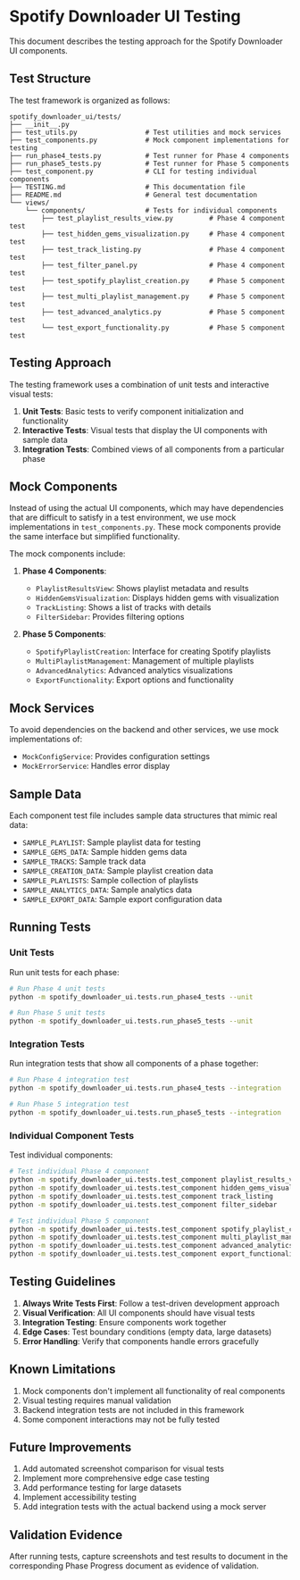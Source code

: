 # Spotify Downloader UI Testing

This document describes the testing approach for the Spotify Downloader UI components.

## Test Structure

The test framework is organized as follows:

```
spotify_downloader_ui/tests/
├── __init__.py
├── test_utils.py                 # Test utilities and mock services
├── test_components.py            # Mock component implementations for testing
├── run_phase4_tests.py           # Test runner for Phase 4 components
├── run_phase5_tests.py           # Test runner for Phase 5 components
├── test_component.py             # CLI for testing individual components
├── TESTING.md                    # This documentation file
├── README.md                     # General test documentation
└── views/
    └── components/               # Tests for individual components
        ├── test_playlist_results_view.py         # Phase 4 component test
        ├── test_hidden_gems_visualization.py     # Phase 4 component test
        ├── test_track_listing.py                 # Phase 4 component test 
        ├── test_filter_panel.py                  # Phase 4 component test
        ├── test_spotify_playlist_creation.py     # Phase 5 component test
        ├── test_multi_playlist_management.py     # Phase 5 component test
        ├── test_advanced_analytics.py            # Phase 5 component test
        └── test_export_functionality.py          # Phase 5 component test
```

## Testing Approach

The testing framework uses a combination of unit tests and interactive visual tests:

1. **Unit Tests**: Basic tests to verify component initialization and functionality
2. **Interactive Tests**: Visual tests that display the UI components with sample data
3. **Integration Tests**: Combined views of all components from a particular phase

## Mock Components

Instead of using the actual UI components, which may have dependencies that are difficult to satisfy in a test environment, we use mock implementations in `test_components.py`. These mock components provide the same interface but simplified functionality.

The mock components include:

1. **Phase 4 Components**:
   - `PlaylistResultsView`: Shows playlist metadata and results
   - `HiddenGemsVisualization`: Displays hidden gems with visualization
   - `TrackListing`: Shows a list of tracks with details
   - `FilterSidebar`: Provides filtering options

2. **Phase 5 Components**:
   - `SpotifyPlaylistCreation`: Interface for creating Spotify playlists
   - `MultiPlaylistManagement`: Management of multiple playlists
   - `AdvancedAnalytics`: Advanced analytics visualizations
   - `ExportFunctionality`: Export options and functionality

## Mock Services

To avoid dependencies on the backend and other services, we use mock implementations of:

- `MockConfigService`: Provides configuration settings
- `MockErrorService`: Handles error display

## Sample Data

Each component test file includes sample data structures that mimic real data:

- `SAMPLE_PLAYLIST`: Sample playlist data for testing
- `SAMPLE_GEMS_DATA`: Sample hidden gems data
- `SAMPLE_TRACKS`: Sample track data
- `SAMPLE_CREATION_DATA`: Sample playlist creation data
- `SAMPLE_PLAYLISTS`: Sample collection of playlists
- `SAMPLE_ANALYTICS_DATA`: Sample analytics data
- `SAMPLE_EXPORT_DATA`: Sample export configuration data

## Running Tests

### Unit Tests

Run unit tests for each phase:

```bash
# Run Phase 4 unit tests
python -m spotify_downloader_ui.tests.run_phase4_tests --unit

# Run Phase 5 unit tests
python -m spotify_downloader_ui.tests.run_phase5_tests --unit
```

### Integration Tests

Run integration tests that show all components of a phase together:

```bash
# Run Phase 4 integration test
python -m spotify_downloader_ui.tests.run_phase4_tests --integration

# Run Phase 5 integration test
python -m spotify_downloader_ui.tests.run_phase5_tests --integration
```

### Individual Component Tests

Test individual components:

```bash
# Test individual Phase 4 component
python -m spotify_downloader_ui.tests.test_component playlist_results_view
python -m spotify_downloader_ui.tests.test_component hidden_gems_visualization
python -m spotify_downloader_ui.tests.test_component track_listing
python -m spotify_downloader_ui.tests.test_component filter_sidebar

# Test individual Phase 5 component
python -m spotify_downloader_ui.tests.test_component spotify_playlist_creation
python -m spotify_downloader_ui.tests.test_component multi_playlist_management
python -m spotify_downloader_ui.tests.test_component advanced_analytics
python -m spotify_downloader_ui.tests.test_component export_functionality
```

## Testing Guidelines

1. **Always Write Tests First**: Follow a test-driven development approach
2. **Visual Verification**: All UI components should have visual tests
3. **Integration Testing**: Ensure components work together
4. **Edge Cases**: Test boundary conditions (empty data, large datasets)
5. **Error Handling**: Verify that components handle errors gracefully

## Known Limitations

1. Mock components don't implement all functionality of real components
2. Visual testing requires manual validation
3. Backend integration tests are not included in this framework
4. Some component interactions may not be fully tested

## Future Improvements

1. Add automated screenshot comparison for visual tests
2. Implement more comprehensive edge case testing
3. Add performance testing for large datasets
4. Implement accessibility testing
5. Add integration tests with the actual backend using a mock server

## Validation Evidence

After running tests, capture screenshots and test results to document in the corresponding Phase Progress document as evidence of validation. 
